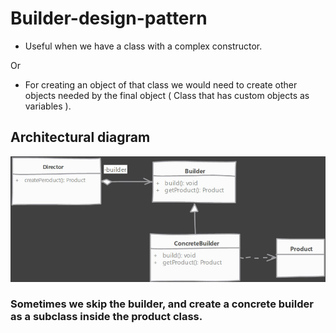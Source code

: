 # Builder-design-pattern

- Useful when we have a class with a complex constructor.

Or 

- For creating an object of that class we would need to create other objects needed by the final object ( Class that has custom objects as variables ).

## Architectural diagram
![](img/Untitled.png)

### Sometimes we skip the builder, and create a concrete builder as a subclass inside the product class.